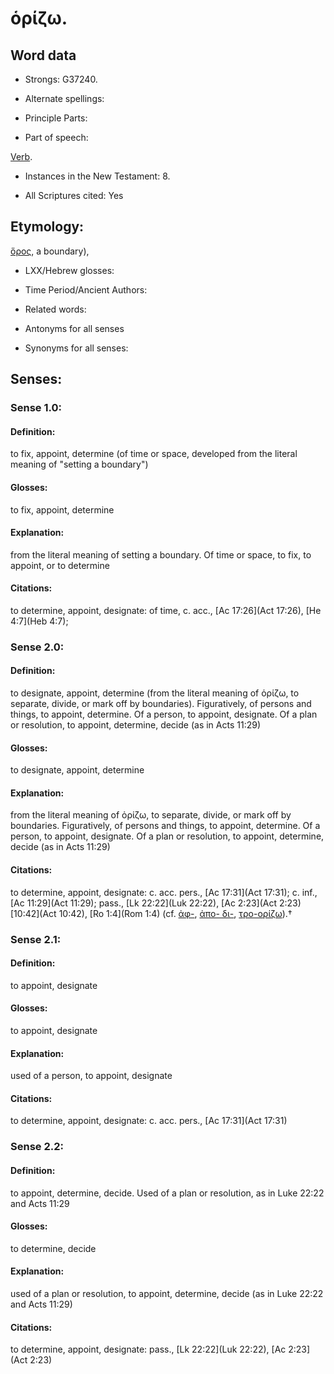# ὁρίζω.

<!-- Status: S2=NeedsReview -->
<!-- Lexica used for edits: BDAG, FFM, LN, A-S -->

## Word data

* Strongs: G37240.

* Alternate spellings:



* Principle Parts: 


* Part of speech: 

[Verb](http://ugg.readthedocs.io/en/latest/verb.html).

* Instances in the New Testament: 8.

* All Scriptures cited: Yes

## Etymology: 

[ὅρος](), a boundary),

* LXX/Hebrew glosses: 


* Time Period/Ancient Authors: 


* Related words: 

* Antonyms for all senses

* Synonyms for all senses: 


## Senses: 


### Sense  1.0: 

#### Definition: 

to fix, appoint, determine (of time or space, developed from the literal meaning of "setting a boundary")

#### Glosses: 

to fix, appoint, determine

#### Explanation: 

from the literal meaning of setting a boundary.  Of time or space, to fix, to appoint, or to determine

#### Citations: 

to determine, appoint, designate: of time, c. acc., [Ac 17:26](Act 17:26), [He 4:7](Heb 4:7);


### Sense  2.0: 

#### Definition: 

to designate, appoint, determine (from the literal meaning of ὁρίζω, to separate, divide, or mark off by boundaries).  Figuratively, of persons and things, to appoint, determine.  Of a person, to appoint, designate.  Of a plan or resolution, to appoint, determine, decide (as in Acts 11:29)

#### Glosses: 

to designate, appoint, determine

#### Explanation: 

from the literal meaning of ὁρίζω, to separate, divide, or mark off by boundaries.  Figuratively, of persons and things, to appoint, determine.  Of a person, to appoint, designate.  Of a plan or resolution, to appoint, determine, decide (as in Acts 11:29) 

#### Citations: 

to determine, appoint, designate: c. acc. pers., [Ac 17:31](Act 17:31); c. inf., [Ac 11:29](Act 11:29); pass., [Lk 22:22](Luk 22:22), [Ac 2:23](Act 2:23) [10:42](Act 10:42), [Ro 1:4](Rom 1:4) (cf. [ἀφ-](), [ἀπο- δι-](), [τρο-ορίζω]()).†

### Sense  2.1: 

#### Definition: 

to appoint, designate

#### Glosses: 

to appoint, designate

#### Explanation: 

used of a person, to appoint, designate

#### Citations: 

to determine, appoint, designate: c. acc. pers., [Ac 17:31](Act 17:31)

### Sense  2.2: 

#### Definition: 

to appoint, determine, decide.  Used of a plan or resolution, as in Luke 22:22 and Acts 11:29

#### Glosses: 

to determine, decide

#### Explanation: 

used of a plan or resolution, to appoint, determine, decide (as in Luke 22:22 and Acts 11:29)

#### Citations: 

to determine, appoint, designate: pass., [Lk 22:22](Luk 22:22), [Ac 2:23](Act 2:23) 
